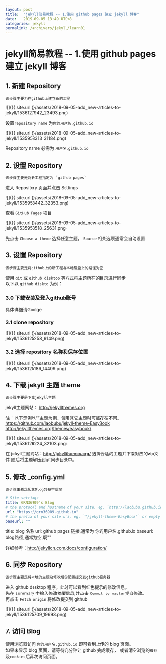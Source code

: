 ```yaml
---
layout: post
title:  "jekyll简易教程 -- 1.使用 github pages 建立 jekyll 博客"
date:   2019-09-05 13:49 UTC+8
categories: jekyll
permalink: /archivers/jekyll/learn01
---
```


# jekyll简易教程 -- 1.使用 github pages 建立 jekyll 博客

## 1. 新建 Repository
    该步骤主要为在github上建立新的工程  

![]({{ site.url }}/assets/2018-09-05-add_new-articles-to-jekyll/1536127942_23493.png)

设置`repository name` 为`你的用户名.github.io`  

![]({{ site.url }}/assets/2018-09-05-add_new-articles-to-jekyll/1535958313_31184.png)

Repository name 必需为 `用户名.github.io`

## 2. 设置 Repository
    该步骤主要是将新工程指定为 `github pages`

进入 Repository 页面并点击 Settings  

![]({{ site.url }}/assets/2018-09-05-add_new-articles-to-jekyll/1535958442_32353.png)

查看 `GitHub Pages` 项目  

![]({{ site.url }}/assets/2018-09-05-add_new-articles-to-jekyll/1535958518_25631.png)

先点击 `Choose a theme` 选择任意主题，
`Source` 相关选项通常会自动设置

## 3. 设置 Repository
    该步骤主要是将github上的新工程与本地磁盘上的路径对应

使用 `git` 或 `github disktop` 等方式将主题所在的目录进行同步  
以下以 `github diskto` 为例：

### 3.0 下载安装及登入github账号
具体详细请Goolge

### 3.1 clone repository
![]({{ site.url }}/assets/2018-09-05-add_new-articles-to-jekyll/1536125258_9149.png)

### 3.2 选择 repository 名称和保存位置

![]({{ site.url }}/assets/2018-09-05-add_new-articles-to-jekyll/1536125186_14409.png)

## 4. 下载 jekyll 主题 theme
    该步骤主要是下载jekyll主题

jekyll主题网站：
http://jekyllthemes.org  


注：以下示例以“”主题为例，使用其它主题时可能存在不同。  
https://github.com/laobubu/jekyll-theme-EasyBook  
http://jekyllthemes.org/themes/easybook/  

![]({{ site.url }}/assets/2018-09-05-add_new-articles-to-jekyll/1536126224_32103.png)

在 jekyll主题网站：http://jekyllthemes.org/ 选择合适的主题并下载对应的zip文件
随后将主题解压到git同步目录中。


## 5. 修改 _config.yml
    该步骤主要是配置Blog的基本信息

```yml
# Site settings
title: GRN36909's Blog
# the protocol and hostname of your site, eg. `http://laobubu.github.io`
url: "https://grn36909.github.io"
# the prefix of your site uri, eg. `"/jekyll-theme-EasyBook"` or empty string `""`
baseurl: ""
```

title: blog 名称
url: github pages 链接,通常为 你的用户名.github.io
baseurl: blog路径,通常为空,既""

详细参考：http://jekyllcn.com/docs/configuration/  

## 6. 同步 Repository
    该步骤主要是将本地的主题及修改后的配置提交到github服务器  

进入 github desktop 程序，此时可以看到红色提示的修改信息。  
先在 summary 中输入修改摘要信息,并点击 `Commit to master`提交修改。  
再点击 `Fetch origin` 将修改提交到 github

![]({{ site.url }}/assets/2018-09-05-add_new-articles-to-jekyll/1536125709_19693.png)

## 7. 访问 Blog

使用浏览器访问 `你的用户名.github.io` 即可看到上传的 blog 页面。  
如果未显示 blog 页面，请等待几分钟让 github 完成缓存，
或者清空浏览的`缓存`及`cookies`后再次访问页面。
